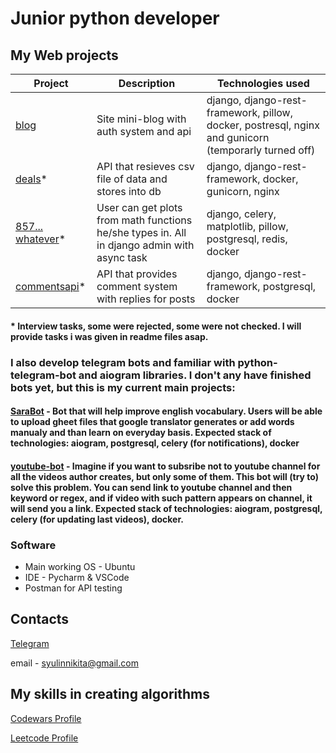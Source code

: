 # Junior python developer

## My Web projects

|Project|Description|Technologies used|
|-------|-----------|-----------------|
|[blog](https://github.com/SaraFarron/Blog)|Site mini-blog with auth system and api|django, django-rest-framework, pillow, docker, postresql, nginx and gunicorn (temporarly turned off)|
|[deals](https://github.com/SaraFarron/deals)*|API that resieves csv file of data and stores into db|django, django-rest-framework, docker, gunicorn, nginx|
|[857... whatever](https://github.com/SaraFarron/857a3e3e788f40f4b7523fcb9eeb94b6/)*|User can get plots from math functions he/she types in. All in django admin with async task|django, celery, matplotlib, pillow, postgresql, redis, docker|
|[commentsapi](https://github.com/SaraFarron/commentsapi)*|API that provides comment system with replies for posts|django, django-rest-framework, postgresql, docker|

#### * Interview tasks, some were rejected, some were not checked. I will provide tasks i was given in readme files asap.

### I also develop telegram bots and familiar with python-telegram-bot and aiogram libraries. I don't any have finished bots yet, but this is my current main projects:

#### [SaraBot](https://github.com/SaraFarron/SaraBot) - Bot that will help improve english vocabulary. Users will be able to upload gheet files that google translator generates or add words manualy and than learn on everyday basis. Expected stack of technologies: aiogram, postgresql, celery (for notifications), docker

#### [youtube-bot](https://github.com/SaraFarron/youtube-bot) - Imagine if you want to subsribe not to youtube channel for all the videos author creates, but only some of them. This bot will (try to) solve this problem. You can send link to youtube channel and then keyword or regex, and if video with such pattern appears on channel, it will send you a link. Expected stack of technologies: aiogram, postgresql, celery (for updating last videos), docker.


### Software

+ Main working OS - Ubuntu
+ IDE - Pycharm & VSCode
+ Postman for API testing

## Contacts

[Telegram](https://t.me/SaraFaron)

email - syulinnikita@gmail.com

## My skills in creating algorithms

[Codewars Profile](https://www.codewars.com/users/SaraFarron)

[Leetcode Profile](https://leetcode.com/sarafarron/)
